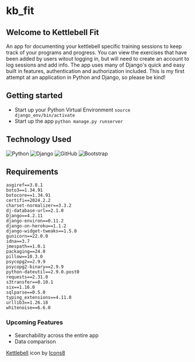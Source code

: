 # kb_fit

## Welcome to Kettlebell Fit
An app for documenting your kettlebell specific training sessions to keep track of your programs and progress. You can view the exercises that have been added by users witout logging in, but will need to create an account to log sessions and add info.
The app uses many of Django's quick and easy built in features, authentication and authorization included.
This is my first attempt at an application in Python and Django, so please be kind!

## Getting started
- Start up your Python Virtual Environment
`source django_env/bin/activate`
- Start up the app
`python manage.py runserver`


## Technology Used
![Python](https://img.shields.io/badge/python-3670A0?style=for-the-badge&logo=python&logoColor=ffdd54)
![Django](https://img.shields.io/badge/django-%23092E20.svg?style=for-the-badge&logo=django&logoColor=white)
![GitHub](https://img.shields.io/badge/github-%23121011.svg?style=for-the-badge&logo=github&logoColor=white)
![Bootstrap](https://img.shields.io/badge/bootstrap-%238511FA.svg?style=for-the-badge&logo=bootstrap&logoColor=white)

## Requirements
```
asgiref==3.8.1
boto3==1.34.91
botocore==1.34.91
certifi==2024.2.2
charset-normalizer==3.3.2
dj-database-url==2.1.0
Django==4.2.11
django-environ==0.11.2
django-on-heroku==1.1.2
django-widget-tweaks==1.5.0
gunicorn==22.0.0
idna==3.7
jmespath==1.0.1
packaging==24.0
pillow==10.3.0
psycopg2==2.9.9
psycopg2-binary==2.9.9
python-dateutil==2.9.0.post0
requests==2.31.0
s3transfer==0.10.1
six==1.16.0
sqlparse==0.5.0
typing_extensions==4.11.0
urllib3==1.26.18
whitenoise==6.6.0
```

### Upcoming Features
- Searchability across the entire app
- Data comparison


<a target="_blank" href="https://icons8.com/icon/ur7Wlis7nVHs/kettlebell">Kettlebell</a> icon by <a target="_blank" href="https://icons8.com">Icons8</a>
